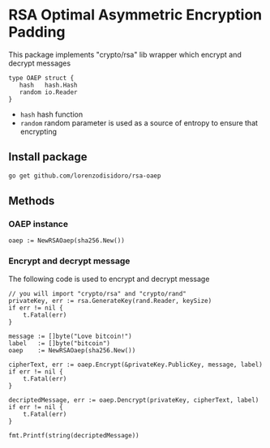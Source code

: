 # RSA Optimal Asymmetric Encryption Padding

This package implements "crypto/rsa" lib wrapper which encrypt and decrypt messages

```golang
type OAEP struct {
   hash   hash.Hash
   random io.Reader
}
```

- `hash` hash function
- `random` random parameter is used as a source of entropy to ensure that encrypting

## Install package

```sh
go get github.com/lorenzodisidoro/rsa-oaep
```

## Methods

### OAEP instance
```golang
oaep := NewRSAOaep(sha256.New())
```

### Encrypt and decrypt message
The following code is used to encrypt and decrypt message

```golang
// you will import "crypto/rsa" and "crypto/rand"
privateKey, err := rsa.GenerateKey(rand.Reader, keySize)
if err != nil {
    t.Fatal(err)
}
    
message := []byte("Love bitcoin!")
label   := []byte("bitcoin")
oaep    := NewRSAOaep(sha256.New())

cipherText, err := oaep.Encrypt(&privateKey.PublicKey, message, label)
if err != nil {
    t.Fatal(err)
}

decriptedMessage, err := oaep.Dencrypt(privateKey, cipherText, label)
if err != nil {
    t.Fatal(err)
}

fmt.Printf(string(decriptedMessage))
```
